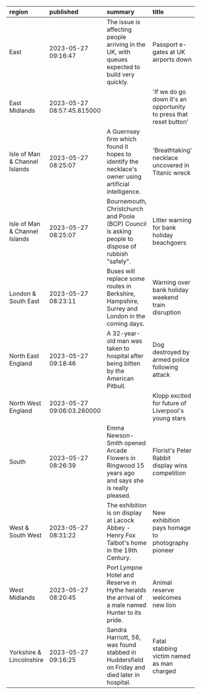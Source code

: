 | region                        | published                  | summary                                                                                              | title                                                             | url                                  |   summary_compound_score |   title_compound_score |   summary_minus_title |
|:------------------------------|:---------------------------|:-----------------------------------------------------------------------------------------------------|:------------------------------------------------------------------|:-------------------------------------|-------------------------:|-----------------------:|----------------------:|
| East                          | 2023-05-27 09:16:47        | The issue is affecting people arriving in the UK, with queues expected to build very quickly.        | Passport e-gates at UK airports down                              | /news/uk-65731795                    |                   0      |                 0      |                0      |
| East Midlands                 | 2023-05-27 08:57:45.815000 |                                                                                                      | 'If we do go down it's an opportunity to press that reset button' | /sport/articles/c1v0wd63wz2o         |                   0      |                 0.4215 |                0.4215 |
| Isle of Man & Channel Islands | 2023-05-27 08:25:07        | A Guernsey firm which found it hopes to identify the necklace's owner using artificial intelligence. | 'Breathtaking' necklace uncovered in Titanic wreck                | /news/world-europe-guernsey-65721611 |                   0.7096 |                -0.4404 |               -1.15   |
| Isle of Man & Channel Islands | 2023-05-27 08:25:07        | Bournemouth, Christchurch and Poole (BCP) Council is asking people to dispose of rubbish "safely".   | Litter warning for bank holiday beachgoers                        | /news/uk-england-dorset-65720144     |                   0.7096 |                -0.4404 |               -1.15   |
| London & South East           | 2023-05-27 08:23:11        | Buses will replace some routes in Berkshire, Hampshire, Surrey and London in the coming days.        | Warning over bank holiday weekend train disruption                | /news/uk-england-65707055            |                   0      |                -0.296  |               -0.296  |
| North East England            | 2023-05-27 09:18:46        | A 32-year-old man was taken to hospital after being bitten by the American Pitbull.                  | Dog destroyed by armed police following attack                    | /news/uk-england-tees-65672731       |                   0      |                -0.743  |               -0.743  |
| North West England            | 2023-05-27 09:06:03.260000 |                                                                                                      | Klopp excited for future of Liverpool's young stars               | /sport/articles/cll1lnr24elo         |                   0      |                 0.34   |                0.34   |
| South                         | 2023-05-27 08:26:39        | Emma Newson-Smith opened Arcade Flowers in Ringwood 15 years ago and says she is really pleased.     | Florist's Peter Rabbit display wins competition                   | /news/uk-england-hampshire-65720139  |                   0.4927 |                 0.5719 |                0.0792 |
| West & South West             | 2023-05-27 08:31:22        | The exhibition is on display at Lacock Abbey - Henry Fox Talbot's home in the 19th Century.          | New exhibition pays homage to photography pioneer                 | /news/uk-england-wiltshire-65592922  |                   0      |                 0      |                0      |
| West Midlands                 | 2023-05-27 08:20:45        | Port Lympne Hotel and Reserve in Hythe heralds the arrival of a male named Hunter to its pride.      | Animal reserve welcomes new lion                                  | /news/uk-england-kent-65709948       |                   0.34   |                 0.4019 |                0.0619 |
| Yorkshire & Lincolnshire      | 2023-05-27 09:16:25        | Sandra Harriott, 56, was found stabbed in Huddersfield on Friday and died later in hospital.         | Fatal stabbing victim named as man charged                        | /news/uk-england-leeds-65732161      |                  -0.7579 |                -0.7506 |                0.0073 |